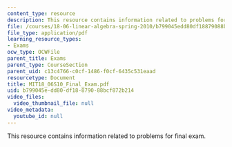 ```yaml
---
content_type: resource
description: This resource contains information related to problems for final exam.
file: /courses/18-06-linear-algebra-spring-2010/b799045edd80df18879088bcf872b214_MIT18_06S10_Final_Exam.pdf
file_type: application/pdf
learning_resource_types:
- Exams
ocw_type: OCWFile
parent_title: Exams
parent_type: CourseSection
parent_uid: c13c4766-c0cf-1486-f0cf-6435c531eaad
resourcetype: Document
title: MIT18_06S10_Final_Exam.pdf
uid: b799045e-dd80-df18-8790-88bcf872b214
video_files:
  video_thumbnail_file: null
video_metadata:
  youtube_id: null
---
```

This resource contains information related to problems for final exam.

